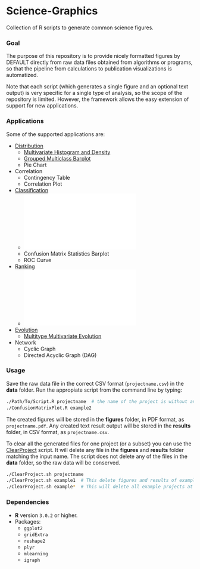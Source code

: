 # Science-Graphics
Collection of R scripts to generate common science figures.

### Goal
The purpose of this repository is to provide nicely formatted figures by DEFAULT directly from raw data files obtained from algorithms or programs, so that the pipeline from calculations to publication visualizations is automatized. 

Note that each script (which generates a single figure and an optional text output) is very specific for a single type of analysis, so the scope of the repository is limited. However, the framework allows the easy extension of support for new applications.

### Applications
Some of the supported applications are:
- [Distribution](source/Distribution.R)
  - [Multivariate Histogram and Density](figures/example1.pdf)
  - [Grouped Multiclass Barplot](figures/example5.pdf)
  - Pie Chart
- Correlation
  - Contingency Table
  - Correlation Plot
- [Classification](source/Classification.R)
  - ![Confusion Matrix](figures/example2.pdf)
  - Confusion Matrix Statistics Barplot
  - ROC Curve
- [Ranking](source/Ranking.R)
  - ![Precision-Recall Curve](figures/example3.pdf)
- [Evolution](source/Evolution.R)
  - [Multitype Multivariate Evolution](figures/example4.pdf)
- Network
  - Cyclic Graph
  - Directed Acyclic Graph (DAG)

### Usage
Save the raw data file in the correct CSV format (`projectname.csv`) in the **data** folder. 
Run the appropiate script from the command line by typing:

```bash
./Path/To/Script.R projectname  # the name of the project is without any extension
./ConfusionMatrixPlot.R example2
```

The created figures will be stored in the **figures** folder, in PDF format, as `projectname.pdf`.
Any created text result output will be stored in the **results** folder, in CSV format, as `projectname.csv`.

To clear all the generated files for one project (or a subset) you can use the [ClearProject](scripts/ClearProject.sh) script. 
It will delete any file in the **figures** and **results** folder matching the input name.
The script does not delete any of the files in the **data** folder, so the raw data will be conserved.

```bash
./ClearProject.sh projectname
./ClearProject.sh example1  # This delete figures and results of example1
./ClearProject.sh example*  # This will delete all example projects at once
```

### Dependencies
- **R** version `3.0.2` or higher.
- Packages: 
  - `ggplot2`
  - `gridExtra`
  - `reshape2`
  - `plyr`
  - `mlearning`
  - `igraph`
